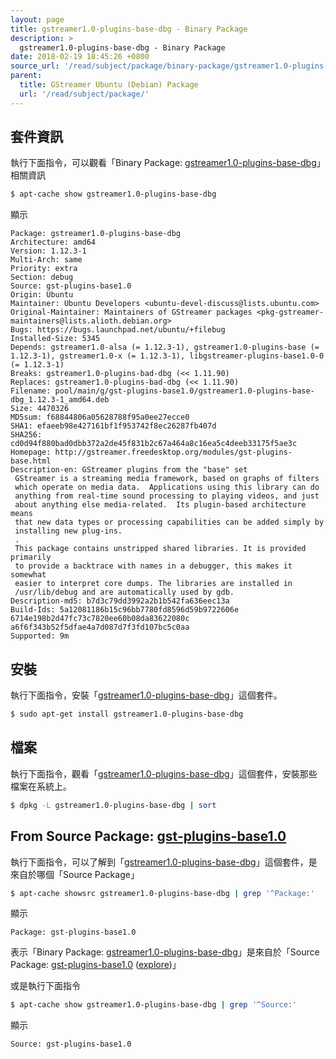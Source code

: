 ```yaml
---
layout: page
title: gstreamer1.0-plugins-base-dbg - Binary Package
description: >
  gstreamer1.0-plugins-base-dbg - Binary Package
date: 2018-02-19 18:45:26 +0800
source_url: '/read/subject/package/binary-package/gstreamer1.0-plugins-base-dbg/index.md'
parent:
  title: GStreamer Ubuntu (Debian) Package
  url: '/read/subject/package/'
---
```



## 套件資訊

執行下面指令，可以觀看「Binary Package: [gstreamer1.0-plugins-base-dbg](https://packages.ubuntu.com/artful/gstreamer1.0-plugins-base-dbg)」相關資訊

``` sh
$ apt-cache show gstreamer1.0-plugins-base-dbg
```

顯示

```
Package: gstreamer1.0-plugins-base-dbg
Architecture: amd64
Version: 1.12.3-1
Multi-Arch: same
Priority: extra
Section: debug
Source: gst-plugins-base1.0
Origin: Ubuntu
Maintainer: Ubuntu Developers <ubuntu-devel-discuss@lists.ubuntu.com>
Original-Maintainer: Maintainers of GStreamer packages <pkg-gstreamer-maintainers@lists.alioth.debian.org>
Bugs: https://bugs.launchpad.net/ubuntu/+filebug
Installed-Size: 5345
Depends: gstreamer1.0-alsa (= 1.12.3-1), gstreamer1.0-plugins-base (= 1.12.3-1), gstreamer1.0-x (= 1.12.3-1), libgstreamer-plugins-base1.0-0 (= 1.12.3-1)
Breaks: gstreamer1.0-plugins-bad-dbg (<< 1.11.90)
Replaces: gstreamer1.0-plugins-bad-dbg (<< 1.11.90)
Filename: pool/main/g/gst-plugins-base1.0/gstreamer1.0-plugins-base-dbg_1.12.3-1_amd64.deb
Size: 4470326
MD5sum: f68844806a05628788f95a0ee27ecce0
SHA1: efaeeb98e427161bf1f953742f8ec26287fb407d
SHA256: cd0d94f880bad0dbb372a2de45f831b2c67a464a8c16ea5c4deeb33175f5ae3c
Homepage: http://gstreamer.freedesktop.org/modules/gst-plugins-base.html
Description-en: GStreamer plugins from the "base" set
 GStreamer is a streaming media framework, based on graphs of filters
 which operate on media data.  Applications using this library can do
 anything from real-time sound processing to playing videos, and just
 about anything else media-related.  Its plugin-based architecture means
 that new data types or processing capabilities can be added simply by
 installing new plug-ins.
 .
 This package contains unstripped shared libraries. It is provided primarily
 to provide a backtrace with names in a debugger, this makes it somewhat
 easier to interpret core dumps. The libraries are installed in
 /usr/lib/debug and are automatically used by gdb.
Description-md5: b7d3c79dd3992a2b1b542fa636eec13a
Build-Ids: 5a12081186b15c96bb7780fd8596d59b9722606e 6714e198b2d47fc73c7820ee60b08da83622080c a6f6f343b52f5dfae4a7d087d7f3fd107bc5c0aa
Supported: 9m

```

## 安裝

執行下面指令，安裝「[gstreamer1.0-plugins-base-dbg](https://packages.ubuntu.com/artful/gstreamer1.0-plugins-base-dbg)」這個套件。

``` sh
$ sudo apt-get install gstreamer1.0-plugins-base-dbg
```

## 檔案

執行下面指令，觀看「[gstreamer1.0-plugins-base-dbg](https://packages.ubuntu.com/artful/gstreamer1.0-plugins-base-dbg)」這個套件，安裝那些檔案在系統上。

``` sh
$ dpkg -L gstreamer1.0-plugins-base-dbg | sort
```


## From Source Package: [gst-plugins-base1.0](/book-framework-gstreamer/read/subject/package/source-package/gst-plugins-base1.0)

執行下面指令，可以了解到「[gstreamer1.0-plugins-base-dbg](https://packages.ubuntu.com/artful/gstreamer1.0-plugins-base-dbg)」這個套件，是來自於哪個「Source Package」

``` sh
$ apt-cache showsrc gstreamer1.0-plugins-base-dbg | grep '^Package:'
```

顯示

```
Package: gst-plugins-base1.0
```
表示「Binary Package: [gstreamer1.0-plugins-base-dbg](https://packages.ubuntu.com/artful/gstreamer1.0-plugins-base-dbg)」是來自於「Source Package: [gst-plugins-base1.0](https://packages.ubuntu.com/source/artful/gst-plugins-base1.0) ([explore](/book-framework-gstreamer/read/subject/package/source-package/gst-plugins-base1.0))」

或是執行下面指令

``` sh
$ apt-cache show gstreamer1.0-plugins-base-dbg | grep '^Source:'
```

顯示

```
Source: gst-plugins-base1.0
```
